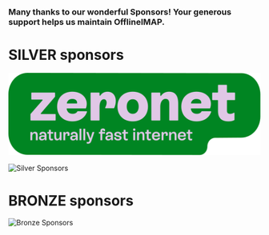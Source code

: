 ### Many thanks to our wonderful Sponsors!  Your generous support helps us maintain OfflineIMAP.


<!-- PLATINUM sponsors: in the README.md and on the front page of website -->
<!-- https://shields.io/opencollective/tier/offlineimap-organization/12940 -->

<!-- GOLD sponsors: in the README.md and on the front page of website -->
<!-- https://shields.io/opencollective/tier/offlineimap-organization/12941 -->

# SILVER sponsors  <!-- here and on sponsors page of website -->
<!-- https://shields.io/opencollective/tier/offlineimap-organization/12942 -->
[![silver-zeronet-logo]][silver-zeronet-link]

![Silver Sponsors][silver]

# BRONZE sponsors <!-- here only -->
<!-- https://shields.io/opencollective/tier/offlineimap-organization/12873 -->
![Bronze Sponsors][bronze]

<!-- links / references -->
[silver]: https://opencollective.com/offlineimap-organization/tiers/silver-sponsor.svg "Our Silver Sponsors"
[silver-zeronet-logo]: https://github.com/OfflineIMAP/offlineimap.github.io/raw/master/assets/img/sponsors/zeronet.svg
[silver-zeronet-link]: https://zeronet.co.nz/ "Zeronet - naturally fast internet"
[bronze]: https://opencollective.com/offlineimap-organization/tiers/bronze-sponsor.svg "Our Bronze Sponsors"
